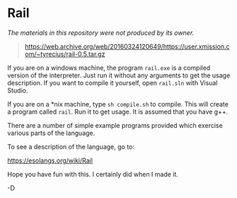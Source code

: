 # Rail

*The materials in this repository were not produced by its owner.*
> https://web.archive.org/web/20160324120649/https://user.xmission.com/~tyrecius/rail-0.5.tar.gz

If you are on a windows machine, the program `rail.exe` is a compiled
version of the interpreter. Just run it without any arguments to get
the usage description. If you want to compile it yourself, open
`rail.sln` with Visual Studio.

If you are on a *nix machine, type `sh compile.sh` to compile. This
will create a program called `rail`. Run it to get usage. It is
assumed that you have g++.

There are a number of simple example programs provided which exercise
various parts of the language.

To see a description of the language, go to:

<https://esolangs.org/wiki/Rail>

Hope you have fun with this. I certainly did when I made it.

-D
